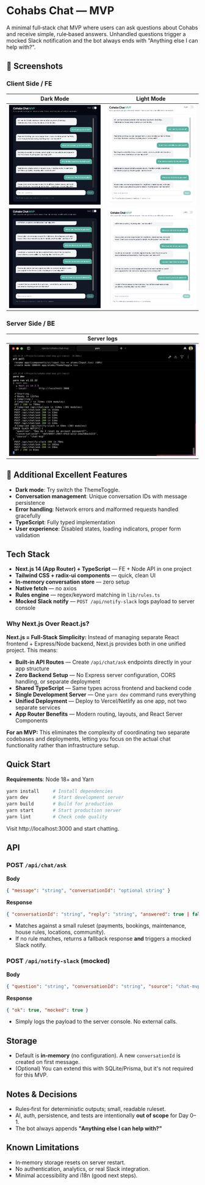 # Cohabs Chat — MVP

A minimal full‑stack chat MVP where users can ask questions about Cohabs and receive simple, rule‑based answers. Unhandled questions trigger a mocked Slack notification and the bot always ends with "Anything else I can help with?".

## 📸 Screenshots

### Client Side / FE

| Dark Mode                                          | Light Mode                                           |
| -------------------------------------------------- | ---------------------------------------------------- |
| ![Dark Mode Screenshot 1](./screenshots/dark1.png) | ![Light Mode Screenshot 1](./screenshots/light1.png) |
| ![Dark Mode Screenshot 2](./screenshots/dark2.png) | ![Light Mode Screenshot 2](./screenshots/light2.png) |

### Server Side / BE

| Server logs                                           |
| ----------------------------------------------------- |
| ![Server log Screenshot](./screenshots/serverLog.png) |

## 🎯 Additional Excellent Features

- **Dark mode**: Try switch the ThemeToggle.
- **Conversation management**: Unique conversation IDs with message persistence
- **Error handling**: Network errors and malformed requests handled gracefully
- **TypeScript**: Fully typed implementation
- **User experience**: Disabled states, loading indicators, proper form validation

## Tech Stack

- **Next.js 14 (App Router) + TypeScript** — FE + Node API in one project
- **Tailwind CSS + radix-ui components** — quick, clean UI
- **In‑memory conversation store** — zero setup
- **Native fetch** — no axios
- **Rules engine** — regex/keyword matching in `lib/rules.ts`
- **Mocked Slack notify** — `POST /api/notify-slack` logs payload to server console

### Why Next.js Over React.js?

**Next.js = Full-Stack Simplicity:** Instead of managing separate React frontend + Express/Node backend, Next.js provides both in one unified project. This means:

- **Built-in API Routes** — Create `/api/chat/ask` endpoints directly in your app structure
- **Zero Backend Setup** — No Express server configuration, CORS handling, or separate deployment
- **Shared TypeScript** — Same types across frontend and backend code
- **Single Development Server** — One `yarn dev` command runs everything
- **Unified Deployment** — Deploy to Vercel/Netlify as one app, not two separate services
- **App Router Benefits** — Modern routing, layouts, and React Server Components

**For an MVP:** This eliminates the complexity of coordinating two separate codebases and deployments, letting you focus on the actual chat functionality rather than infrastructure setup.

## Quick Start

**Requirements**: Node 18+ and Yarn

```bash
yarn install     # Install dependencies
yarn dev         # Start development server
yarn build       # Build for production
yarn start       # Start production server
yarn lint        # Check code quality
```

Visit http://localhost:3000 and start chatting.

## API

### POST `/api/chat/ask`

**Body**

```json
{ "message": "string", "conversationId": "optional string" }
```

**Response**

```json
{ "conversationId": "string", "reply": "string", "answered": true | false }
```

- Matches against a small ruleset (payments, bookings, maintenance, house rules, locations, community).
- If no rule matches, returns a fallback response **and** triggers a mocked Slack notify.

### POST `/api/notify-slack` (mocked)

**Body**

```json
{ "question": "string", "conversationId": "string", "source": "chat-mvp" }
```

**Response**

```json
{ "ok": true, "mocked": true }
```

- Simply logs the payload to the server console. No external calls.

## Storage

- Default is **in‑memory** (no configuration). A new `conversationId` is created on first message.
- (Optional) You can extend this with SQLite/Prisma, but it's not required for this MVP.

## Notes & Decisions

- Rules‑first for deterministic outputs; small, readable ruleset.
- AI, auth, persistence, and tests are intentionally **out of scope** for Day 0–1.
- The bot always appends **"Anything else I can help with?"**

## Known Limitations

- In‑memory storage resets on server restart.
- No authentication, analytics, or real Slack integration.
- Minimal accessibility and i18n (good next steps).
